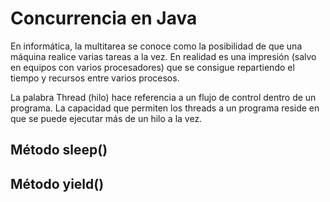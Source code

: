<h1>Concurrencia en Java</h1>
<p>En informática, la multitarea se conoce como la posibilidad de que una máquina realice varias tareas a la vez. En realidad es una impresión (salvo en equipos con varios procesadores) que se consigue repartiendo el tiempo y recursos entre varios procesos.</p>
<p>La palabra Thread (hilo) hace referencia a un flujo de control dentro de un programa. La capacidad que permiten los threads a un programa reside en que se puede ejecutar más de un hilo a la vez.</p>
<h2>Método sleep()</h2>
<h2>Método yield()</h2>